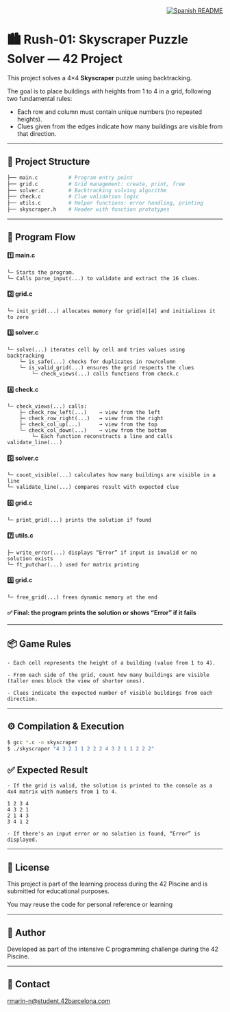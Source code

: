 <p align="right">
  <a href="es.README.md">
    <img src="https://img.shields.io/badge/🌐%20Spanish-README-blue?style=for-the-badge" alt="Spanish README" />
  </a>
</p>

# 🏙️ Rush-01: **Skyscraper Puzzle Solver** — 42 Project

This project solves a 4×4 **Skyscraper** puzzle using backtracking.

The goal is to place buildings with heights from 1 to 4 in a grid, following two fundamental rules:

- Each row and column must contain unique numbers (no repeated heights).
- Clues given from the edges indicate how many buildings are visible from that direction.

---

## 📁 Project Structure

```bash
├── main.c          # Program entry point
├── grid.c          # Grid management: create, print, free
├── solver.c        # Backtracking solving algorithm
├── check.c         # Clue validation logic
├── utils.c         # Helper functions: error handling, printing
├── skyscraper.h    # Header with function prototypes
```

---

## 🧠 Program Flow

#### 1️⃣ main.c
    └─ Starts the program.
    └─ Calls parse_input(...) to validate and extract the 16 clues.

#### 2️⃣ grid.c
    └─ init_grid(...) allocates memory for grid[4][4] and initializes it to zero

#### 3️⃣ solver.c
    └─ solve(...) iterates cell by cell and tries values using backtracking
        └─ is_safe(...) checks for duplicates in row/column
        └─ is_valid_grid(...) ensures the grid respects the clues
            └─ check_views(...) calls functions from check.c

#### 4️⃣ check.c
    └─ check_views(...) calls:
        ├─ check_row_left(...)    → view from the left
        ├─ check_row_right(...)   → view from the right
        ├─ check_col_up(...)      → view from the top
        └─ check_col_down(...)    → view from the bottom
            └─ Each function reconstructs a line and calls validate_line(...)

#### 5️⃣ solver.c
    └─ count_visible(...) calculates how many buildings are visible in a line
    └─ validate_line(...) compares result with expected clue

#### 6️⃣ grid.c
    └─ print_grid(...) prints the solution if found

#### 7️⃣ utils.c
    ├─ write_error(...) displays “Error” if input is invalid or no solution exists
    └─ ft_putchar(...) used for matrix printing

#### 8️⃣ grid.c
    └─ free_grid(...) frees dynamic memory at the end

#### ✅ Final: the program prints the solution or shows “Error” if it fails

---

## 📦 Game Rules

    - Each cell represents the height of a building (value from 1 to 4).
    
    - From each side of the grid, count how many buildings are visible (taller ones block the view of shorter ones).
    
    - Clues indicate the expected number of visible buildings from each direction.

---

## ⚙️ Compilation & Execution
```bash
$ gcc *.c -o skyscraper
$ ./skyscraper "4 3 2 1 1 2 2 2 4 3 2 1 1 2 2 2"
```

## ✅ Expected Result
    - If the grid is valid, the solution is printed to the console as a 4x4 matrix with numbers from 1 to 4.
```
1 2 3 4
4 3 2 1
2 1 4 3
3 4 1 2
```
    - If there's an input error or no solution is found, “Error” is displayed.
 
---

## 📜 License

This project is part of the learning process during the 42 Piscine and is submitted for educational purposes. 

You may reuse the code for personal reference or learning

---

## 🙋 Author

Developed as part of the intensive C programming challenge during the 42 Piscine.

---

## 📧 Contact

[rmarin-n@student.42barcelona.com](mailto:rmarin-n@student.42barcelona.com)
